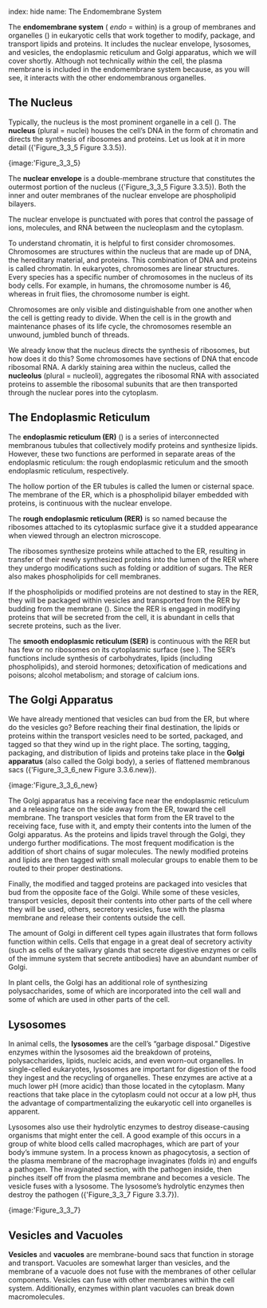 index: hide
name: The Endomembrane System

The  **endomembrane system** ( *endo* = within) is a group of membranes and organelles () in eukaryotic cells that work together to modify, package, and transport lipids and proteins. It includes the nuclear envelope, lysosomes, and vesicles, the endoplasmic reticulum and Golgi apparatus, which we will cover shortly. Although not technically  *within* the cell, the plasma membrane is included in the endomembrane system because, as you will see, it interacts with the other endomembranous organelles.

## The Nucleus

Typically, the nucleus is the most prominent organelle in a cell (). The  **nucleus** (plural = nuclei) houses the cell’s DNA in the form of chromatin and directs the synthesis of ribosomes and proteins. Let us look at it in more detail ({'Figure_3_3_5 Figure 3.3.5}).


{image:'Figure_3_3_5}
        

The  **nuclear envelope** is a double-membrane structure that constitutes the outermost portion of the nucleus ({'Figure_3_3_5 Figure 3.3.5}). Both the inner and outer membranes of the nuclear envelope are phospholipid bilayers.

The nuclear envelope is punctuated with pores that control the passage of ions, molecules, and RNA between the nucleoplasm and the cytoplasm.

To understand chromatin, it is helpful to first consider chromosomes. Chromosomes are structures within the nucleus that are made up of DNA, the hereditary material, and proteins. This combination of DNA and proteins is called chromatin. In eukaryotes, chromosomes are linear structures. Every species has a specific number of chromosomes in the nucleus of its body cells. For example, in humans, the chromosome number is 46, whereas in fruit flies, the chromosome number is eight.

Chromosomes are only visible and distinguishable from one another when the cell is getting ready to divide. When the cell is in the growth and maintenance phases of its life cycle, the chromosomes resemble an unwound, jumbled bunch of threads.

We already know that the nucleus directs the synthesis of ribosomes, but how does it do this? Some chromosomes have sections of DNA that encode ribosomal RNA. A darkly staining area within the nucleus, called the  **nucleolus** (plural = nucleoli), aggregates the ribosomal RNA with associated proteins to assemble the ribosomal subunits that are then transported through the nuclear pores into the cytoplasm.

## The Endoplasmic Reticulum

The  **endoplasmic reticulum (ER)** () is a series of interconnected membranous tubules that collectively modify proteins and synthesize lipids. However, these two functions are performed in separate areas of the endoplasmic reticulum: the rough endoplasmic reticulum and the smooth endoplasmic reticulum, respectively.

The hollow portion of the ER tubules is called the lumen or cisternal space. The membrane of the ER, which is a phospholipid bilayer embedded with proteins, is continuous with the nuclear envelope.

The  **rough endoplasmic reticulum (RER)** is so named because the ribosomes attached to its cytoplasmic surface give it a studded appearance when viewed through an electron microscope.

The ribosomes synthesize proteins while attached to the ER, resulting in transfer of their newly synthesized proteins into the lumen of the RER where they undergo modifications such as folding or addition of sugars. The RER also makes phospholipids for cell membranes.

If the phospholipids or modified proteins are not destined to stay in the RER, they will be packaged within vesicles and transported from the RER by budding from the membrane (). Since the RER is engaged in modifying proteins that will be secreted from the cell, it is abundant in cells that secrete proteins, such as the liver.

The  **smooth endoplasmic reticulum (SER)** is continuous with the RER but has few or no ribosomes on its cytoplasmic surface (see ). The SER’s functions include synthesis of carbohydrates, lipids (including phospholipids), and steroid hormones; detoxification of medications and poisons; alcohol metabolism; and storage of calcium ions.

## The Golgi Apparatus

We have already mentioned that vesicles can bud from the ER, but where do the vesicles go? Before reaching their final destination, the lipids or proteins within the transport vesicles need to be sorted, packaged, and tagged so that they wind up in the right place. The sorting, tagging, packaging, and distribution of lipids and proteins take place in the  **Golgi apparatus** (also called the Golgi body), a series of flattened membranous sacs ({'Figure_3_3_6_new Figure 3.3.6.new}).


{image:'Figure_3_3_6_new}
        

The Golgi apparatus has a receiving face near the endoplasmic reticulum and a releasing face on the side away from the ER, toward the cell membrane. The transport vesicles that form from the ER travel to the receiving face, fuse with it, and empty their contents into the lumen of the Golgi apparatus. As the proteins and lipids travel through the Golgi, they undergo further modifications. The most frequent modification is the addition of short chains of sugar molecules. The newly modified proteins and lipids are then tagged with small molecular groups to enable them to be routed to their proper destinations.

Finally, the modified and tagged proteins are packaged into vesicles that bud from the opposite face of the Golgi. While some of these vesicles, transport vesicles, deposit their contents into other parts of the cell where they will be used, others, secretory vesicles, fuse with the plasma membrane and release their contents outside the cell.

The amount of Golgi in different cell types again illustrates that form follows function within cells. Cells that engage in a great deal of secretory activity (such as cells of the salivary glands that secrete digestive enzymes or cells of the immune system that secrete antibodies) have an abundant number of Golgi.

In plant cells, the Golgi has an additional role of synthesizing polysaccharides, some of which are incorporated into the cell wall and some of which are used in other parts of the cell.

## Lysosomes

In animal cells, the  **lysosomes** are the cell’s “garbage disposal.” Digestive enzymes within the lysosomes aid the breakdown of proteins, polysaccharides, lipids, nucleic acids, and even worn-out organelles. In single-celled eukaryotes, lysosomes are important for digestion of the food they ingest and the recycling of organelles. These enzymes are active at a much lower pH (more acidic) than those located in the cytoplasm. Many reactions that take place in the cytoplasm could not occur at a low pH, thus the advantage of compartmentalizing the eukaryotic cell into organelles is apparent.

Lysosomes also use their hydrolytic enzymes to destroy disease-causing organisms that might enter the cell. A good example of this occurs in a group of white blood cells called macrophages, which are part of your body’s immune system. In a process known as phagocytosis, a section of the plasma membrane of the macrophage invaginates (folds in) and engulfs a pathogen. The invaginated section, with the pathogen inside, then pinches itself off from the plasma membrane and becomes a vesicle. The vesicle fuses with a lysosome. The lysosome’s hydrolytic enzymes then destroy the pathogen ({'Figure_3_3_7 Figure 3.3.7}).


{image:'Figure_3_3_7}
        

## Vesicles and Vacuoles

 **Vesicles** and  **vacuoles** are membrane-bound sacs that function in storage and transport. Vacuoles are somewhat larger than vesicles, and the membrane of a vacuole does not fuse with the membranes of other cellular components. Vesicles can fuse with other membranes within the cell system. Additionally, enzymes within plant vacuoles can break down macromolecules.
